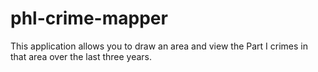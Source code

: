 phl-crime-mapper
================

This application allows you to draw an area and view the Part I crimes in that area over the last three years.